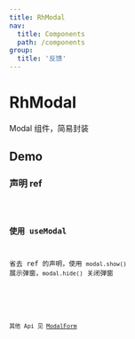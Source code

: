```yaml
---
title: RhModal
nav:
  title: Components
  path: /components
group:
  title: '反馈'
---
```


# RhModal

Modal 组件，简易封装

## Demo

### 声明 ref

<code src="./demo/demo-ref.tsx"/>

### 使用 useModal

省去 ref 的声明，使用 `modal.show()` 展示弹窗，`modal.hide()` 关闭弹窗

<code src="./demo/demo-usemodal.tsx"/>

<API src="./api.ts"/>

其他 Api 见 [ModalForm](https://procomponents.ant.design/components/modal-form)
